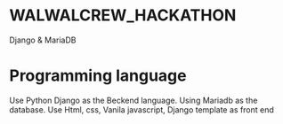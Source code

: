 # WALWALCREW_HACKATHON
 Django & MariaDB

# Programming language
Use Python Django as the Beckend language. Using Mariadb as the database. Use Html, css, Vanila javascript, Django template as front end
